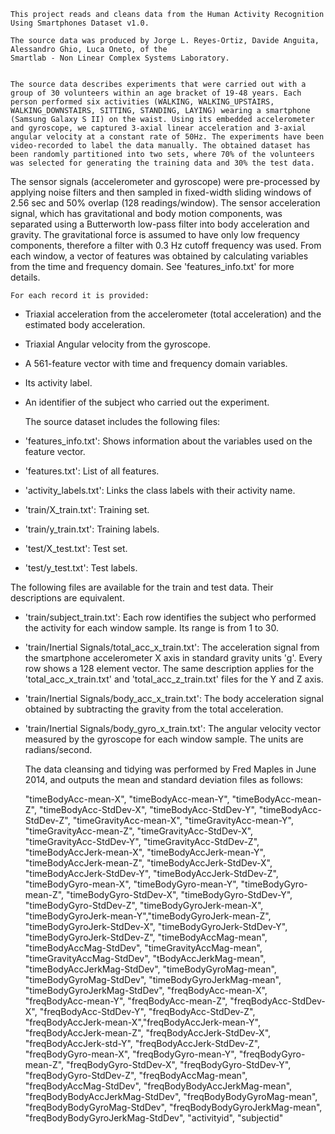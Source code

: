     
    This project reads and cleans data from the Human Activity Recognition Using Smartphones Dataset v1.0.  
    
    The source data was produced by Jorge L. Reyes-Ortiz, Davide Anguita, Alessandro Ghio, Luca Oneto, of the 
    Smartlab - Non Linear Complex Systems Laboratory.
    
    
    The source data describes experiments that were carried out with a group of 30 volunteers within an age bracket of 19-48 years. Each person performed six activities (WALKING, WALKING_UPSTAIRS, WALKING_DOWNSTAIRS, SITTING, STANDING, LAYING) wearing a smartphone (Samsung Galaxy S II) on the waist. Using its embedded accelerometer and gyroscope, we captured 3-axial linear acceleration and 3-axial angular velocity at a constant rate of 50Hz. The experiments have been video-recorded to label the data manually. The obtained dataset has been randomly partitioned into two sets, where 70% of the volunteers was selected for generating the training data and 30% the test data. 

The sensor signals (accelerometer and gyroscope) were pre-processed by applying noise filters and then sampled in fixed-width sliding windows of 2.56 sec and 50% overlap (128 readings/window). The sensor acceleration signal, which has gravitational and body motion components, was separated using a Butterworth low-pass filter into body acceleration and gravity. The gravitational force is assumed to have only low frequency components, therefore a filter with 0.3 Hz cutoff frequency was used. From each window, a vector of features was obtained by calculating variables from the time and frequency domain. See 'features_info.txt' for more details. 
    
    For each record it is provided:
- Triaxial acceleration from the accelerometer (total acceleration) and the estimated body acceleration.
- Triaxial Angular velocity from the gyroscope. 
- A 561-feature vector with time and frequency domain variables. 
- Its activity label. 
- An identifier of the subject who carried out the experiment.
    
    The source dataset includes the following files:
- 'features_info.txt': Shows information about the variables used on the feature vector.
- 'features.txt': List of all features.
- 'activity_labels.txt': Links the class labels with their activity name.
- 'train/X_train.txt': Training set.
- 'train/y_train.txt': Training labels.
- 'test/X_test.txt': Test set.
- 'test/y_test.txt': Test labels.

The following files are available for the train and test data. Their descriptions are equivalent. 

- 'train/subject_train.txt': Each row identifies the subject who performed the activity for each window sample. Its range is from 1 to 30. 

- 'train/Inertial Signals/total_acc_x_train.txt': The acceleration signal from the smartphone accelerometer X axis in standard gravity units 'g'. Every row shows a 128 element vector. The same description applies for the 'total_acc_x_train.txt' and 'total_acc_z_train.txt' files for the Y and Z axis. 

- 'train/Inertial Signals/body_acc_x_train.txt': The body acceleration signal obtained by subtracting the gravity from the total acceleration. 

- 'train/Inertial Signals/body_gyro_x_train.txt': The angular velocity vector measured by the gyroscope for each window sample. The units are radians/second. 
    
    The data cleansing and tidying was performed by Fred Maples in June 2014, and outputs the mean and standard deviation
    files as follows:
    
    "timeBodyAcc-mean-X",   "timeBodyAcc-mean-Y",   "timeBodyAcc-mean-Z",
    "timeBodyAcc-StdDev-X",    "timeBodyAcc-StdDev-Y",    "timeBodyAcc-StdDev-Z",
    "timeGravityAcc-mean-X",   "timeGravityAcc-mean-Y",   "timeGravityAcc-mean-Z",
    "timeGravityAcc-StdDev-X",    "timeGravityAcc-StdDev-Y",    "timeGravityAcc-StdDev-Z",
    "timeBodyAccJerk-mean-X",   "timeBodyAccJerk-mean-Y", "timeBodyAccJerk-mean-Z",
    "timeBodyAccJerk-StdDev-X",    "timeBodyAccJerk-StdDev-Y",  "timeBodyAccJerk-StdDev-Z",
    "timeBodyGyro-mean-X",      "timeBodyGyro-mean-Y",    "timeBodyGyro-mean-Z",
    "timeBodyGyro-StdDev-X",       "timeBodyGyro-StdDev-Y",     "timeBodyGyro-StdDev-Z",
    "timeBodyGyroJerk-mean-X",  "timeBodyGyroJerk-mean-Y","timeBodyGyroJerk-mean-Z",
    "timeBodyGyroJerk-StdDev-X",   "timeBodyGyroJerk-StdDev-Y", "timeBodyGyroJerk-StdDev-Z",
    "timeBodyAccMag-mean",      "timeBodyAccMag-StdDev",
    "timeGravityAccMag-mean",   "timeGravityAccMag-StdDev",
    "tBodyAccJerkMag-mean",  "timeBodyAccJerkMag-StdDev",
    "timeBodyGyroMag-mean",     "timeBodyGyroMag-StdDev",
    "timeBodyGyroJerkMag-mean", "timeBodyGyroJerkMag-StdDev",
    "freqBodyAcc-mean-X",    "freqBodyAcc-mean-Y",   "freqBodyAcc-mean-Z",
    "freqBodyAcc-StdDev-X",     "freqBodyAcc-StdDev-Y",    "freqBodyAcc-StdDev-Z",
    "freqBodyAccJerk-mean-X","freqBodyAccJerk-mean-Y",   "freqBodyAccJerk-mean-Z",
    "freqBodyAccJerk-StdDev-X", "freqBodyAccJerk-std-Y",    "freqBodyAccJerk-StdDev-Z",
    "freqBodyGyro-mean-X",   "freqBodyGyro-mean-Y",   "freqBodyGyro-mean-Z",
    "freqBodyGyro-StdDev-X",    "freqBodyGyro-StdDev-Y",    "freqBodyGyro-StdDev-Z",
    "freqBodyAccMag-mean",   "freqBodyAccMag-StdDev",
    "freqBodyBodyAccJerkMag-mean",     "freqBodyBodyAccJerkMag-StdDev",
    "freqBodyBodyGyroMag-mean",        "freqBodyBodyGyroMag-StdDev",
    "freqBodyBodyGyroJerkMag-mean",    "freqBodyBodyGyroJerkMag-StdDev",
    "activityid", "subjectid"
